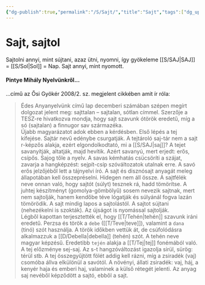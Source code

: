 ```yaml
---
{"dg-publish":true,"permalink":"/S/Sajt/","title":"Sajt","tags":["dg_uploaded","titleandheadingonedontmatch"],"created":"2023-11-02T04:37","updated":"2023-11-08T04:14"}
---
```



# Sajt, sajtol

Sajtolni annyi, mint sújtani, azaz ütni, nyomni, így gyökeleme [[S/SAJ\|SAJ]] = [[S/Sol\|Sol]] = Nap. Sajt annyi, mint nyomott.  

#### Pintye Mihály Nyelvünkről...

...című az Ősi Gyökér 2008/2. sz. megjelent cikkében amit ír róla:  
> Édes Anyanyelvünk című lap decemberi számában szépen megírt dolgozat jelent meg: sajttalan – sajtalan, sótlan címmel. Szerzője a TESZ-re hivatkozva mondja, hogy sajt szavunk ótörök eredetű, míg a só (sajtalan) a finnugor sav származéka.  
> Újabb magyarázatot adok ebben a kérdésben. Első lépés a tej kifejése. Sajtár nevű edénybe csurgatják. A tejtároló saj-tár nem a sajt r-képzős alakja, ezért elgondolkodtató, mi a [[S/SAJ\|saj]]? A tejet savanyítják, altatják, majd hevítik. Azért savanyú, mert erjedt: erős, csípős. Sajog tőle a nyelv. A savas kémhatás csücsöríti a szájat, zavarja a hangképzést: sejpít-csíp szóváltozatok utalnak erre. A savó erős jelzőjéből lett a tájnyelvi író. A sajt és disznósajt anyagát meleg állapotában kell összepréselni. Hidegen nem áll össze. A sajtfélék neve onnan való, hogy sajtót (súlyt) tesznek rá, hadd tömörítse. A juhtej készítményt (gomolya-gömbölyű) sosem nevezik sajtnak, mert nem sajtolják, hanem kendőbe téve lógatják és súlyánál fogva lazán tömörödik. A sajt mindig lapos a sajtolástól. A sajtot sújtani (nehezékelni is szokták). Az újságot is nyomással sajtolják.  
> Légből kapottan terjesztették el, hogy [[T/Tehén\|tehén]] szavunk iráni eredetű. Perzsa és török a `debe` ([[T/Teve\|teve]]), valamint a `dana` (tinó) szót használja. A török időkben vettük át, de csúfolódásra alkalmazzuk a [[D/Debella\|debella]] (tehén) szót. A tehén neve magyar képzésű. Eredetibb `tején` alakja a [[T/Tej\|tej]] fonémából való. A tej előzménye sej-saj. Az s-t hangzóváltozást igazolja sirül, sürög: térül stb. A tej összegyűjtött fölét addig kell rázni, míg a zsiradék (vaj) csomóba állva elkülönül a savótól. A növényi, állati zsiradék: vaj, háj, a kenyér haja és emberi haj, valaminek a külső rétegét jelenti. Az anyag saj nevéből képződött a sajtó, ebből a sajt.  